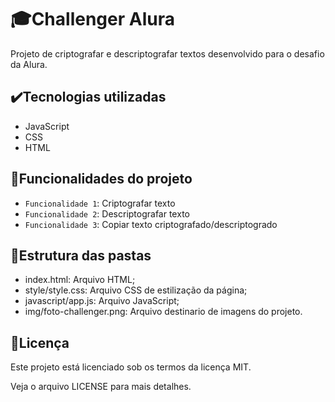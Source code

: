 # :mortar_board:Challenger Alura

Projeto de criptografar e descriptografar textos desenvolvido para o desafio da Alura.

## :heavy_check_mark:Tecnologias utilizadas
- JavaScript
- CSS
- HTML

## :hammer:Funcionalidades do projeto
- `Funcionalidade 1`: Criptografar texto
- `Funcionalidade 2`: Descriptografar texto
- `Funcionalidade 3`: Copiar texto criptografado/descriptogrado

## :file_folder:Estrutura das pastas
- index.html: Arquivo HTML;
- style/style.css: Arquivo CSS de estilização da página;
- javascript/app.js: Arquivo JavaScript;
- img/foto-challenger.png: Arquivo destinario de imagens do projeto.

## :scroll:Licença

Este projeto está licenciado sob os termos da licença MIT.

Veja o arquivo LICENSE para mais detalhes.

